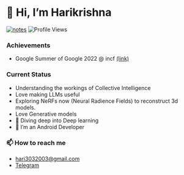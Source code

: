 # 👋 Hi, I’m Harikrishna
[![notes](https://img.shields.io/twitter/url?color=Black&label=Notes&style=flat-square&url=https%3A%2F%2Fmayukhdeb.github.io%2Fnotes%2F)](https://harikrishna-al.github.io/notes/)
![Profile Views](https://komarev.com/ghpvc/?username=Harikrishna-AL)

### Achievements
- Google Summer of Google 2022 @ incf <a href="https://github.com/Harikrishna-AL/GSoC_sub">(link)</a>
### Current Status
- Understanding the workings of Collective Intelligence
- Love making LLMs useful
- Exploring NeRFs now (Neural Radience Fields) to reconstruct 3d models.
- Love Generative models
- 🤿 Diving deep into Deep learning
- 📱 I’m an Android Developer

### 📫 How to reach me 
- hari3032003@gmail.com
- <a href="https://t.me/Dragonixx_03">Telegram</a>


<!---
Harikrishna-AL/Harikrishna-AL is a ✨ special ✨ repository because its `README.md` (this file) appears on your GitHub profile.
You can click the Preview link to take a look at your changes.
--->

<br>

<!--  [![My GitHub Stats](https://github-readme-stats.vercel.app/api/?username=Harikrishna-AL&count_private=true&theme=tokyonight&showicons=true)]()  -->
